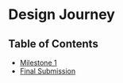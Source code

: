 # Design Journey

## Table of Contents

- [Milestone 1](milestone-1.md)
- [Final Submission](milestone-final.md)
